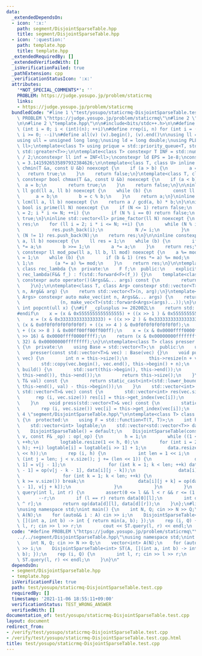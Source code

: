 ```yaml
---
data:
  _extendedDependsOn:
  - icon: ':x:'
    path: segment/DisjointSparseTable.hpp
    title: segment/DisjointSparseTable.hpp
  - icon: ':question:'
    path: template.hpp
    title: template.hpp
  _extendedRequiredBy: []
  _extendedVerifiedWith: []
  _isVerificationFailed: true
  _pathExtension: cpp
  _verificationStatusIcon: ':x:'
  attributes:
    '*NOT_SPECIAL_COMMENTS*': ''
    PROBLEM: https://judge.yosupo.jp/problem/staticrmq
    links:
    - https://judge.yosupo.jp/problem/staticrmq
  bundledCode: "#line 1 \"test/yosupo/staticrmq-DisjointSparseTable.test.cpp\"\n#define\
    \ PROBLEM \"https://judge.yosupo.jp/problem/staticrmq\"\n#line 2 \"segment/DisjointSparseTable.hpp\"\
    \n\n#line 2 \"template.hpp\"\n\n#include<bits/stdc++.h>\n\n#define rep(i, n) for\
    \ (int i = 0; i < (int)(n); ++i)\n#define rrep(i, n) for (int i = (int)(n) - 1;\
    \ i >= 0; --i)\n#define all(v) (v).begin(), (v).end()\n\nusing ll = long long;\n\
    using ull = unsigned long long;\nusing ld = long double;\nusing PLL = std::pair<ll,\
    \ ll>;\ntemplate<class T> using prique = std::priority_queue<T, std::vector<T>,\
    \ std::greater<T>>;\n\ntemplate<class T> constexpr T INF = std::numeric_limits<T>::max()\
    \ / 2;\nconstexpr ll inf = INF<ll>;\nconstexpr ld EPS = 1e-8;\nconstexpr ld PI\
    \ = 3.1415926535897932384626;\n\ntemplate<class T, class U> inline constexpr bool\
    \ chmin(T &a, const U &b) noexcept {\n    if (a > b) {\n        a = b;\n     \
    \   return true;\n    }\n    return false;\n}\ntemplate<class T, class U> inline\
    \ constexpr bool chmax(T &a, const U &b) noexcept {\n    if (a < b) {\n      \
    \  a = b;\n        return true;\n    }\n    return false;\n}\n\ninline constexpr\
    \ ll gcd(ll a, ll b) noexcept {\n    while (b) {\n        const ll c = a;\n  \
    \      a = b;\n        b = c % b;\n    }\n    return a;\n}\ninline constexpr ll\
    \ lcm(ll a, ll b) noexcept {\n    return a / gcd(a, b) * b;\n}\n\ninline constexpr\
    \ bool is_prime(ll N) noexcept {\n    if (N <= 1) return false;\n    for (ll i\
    \ = 2; i * i <= N; ++i) {\n        if (N % i == 0) return false;\n    }\n    return\
    \ true;\n}\ninline std::vector<ll> prime_factor(ll N) noexcept {\n    std::vector<ll>\
    \ res;\n    for (ll i = 2; i * i <= N; ++i) {\n        while (N % i == 0) {\n\
    \            res.push_back(i);\n            N /= i;\n        }\n    }\n    if\
    \ (N != 1) res.push_back(N);\n    return res;\n}\n\ninline constexpr ll my_pow(ll\
    \ a, ll b) noexcept {\n    ll res = 1;\n    while (b) {\n        if (b & 1) res\
    \ *= a;\n        b >>= 1;\n        a *= a;\n    }\n    return res;\n}\ninline\
    \ constexpr ll mod_pow(ll a, ll b, ll mod) noexcept {\n    a %= mod;\n    ll res\
    \ = 1;\n    while (b) {\n        if (b & 1) (res *= a) %= mod;\n        b >>=\
    \ 1;\n        (a *= a) %= mod;\n    }\n    return res;\n}\n\ntemplate<class F>\
    \ class rec_lambda {\n  private:\n    F f;\n  public:\n    explicit constexpr\
    \ rec_lambda(F&& f_) : f(std::forward<F>(f_)) {}\n    template<class... Args>\
    \ constexpr auto operator()(Args&&... args) const {\n        return f(*this, std::forward<Args>(args)...);\n\
    \    }\n};\n\ntemplate<class T, class Arg> constexpr std::vector<T> make_vec(int\
    \ n, Arg&& arg) {\n    return std::vector<T>(n, arg);\n}\ntemplate<class T, class...\
    \ Args> constexpr auto make_vec(int n, Args&&... args) {\n    return std::vector<decltype(make_vec<T>(args...))>\n\
    \               (n, make_vec<T>(std::forward<Args>(args)...));\n}\n\ninline constexpr\
    \ int popcnt(ull x) {\n#if __cplusplus >= 202002L\n    return std::popcount(x);\n\
    #endif\n    x = (x & 0x5555555555555555) + ((x >> 1 ) & 0x5555555555555555);\n\
    \    x = (x & 0x3333333333333333) + ((x >> 2 ) & 0x3333333333333333);\n    x =\
    \ (x & 0x0f0f0f0f0f0f0f0f) + ((x >> 4 ) & 0x0f0f0f0f0f0f0f0f);\n    x = (x & 0x00ff00ff00ff00ff)\
    \ + ((x >> 8 ) & 0x00ff00ff00ff00ff);\n    x = (x & 0x0000ffff0000ffff) + ((x\
    \ >> 16) & 0x0000ffff0000ffff);\n    return (x & 0x00000000ffffffff) + ((x >>\
    \ 32) & 0x00000000ffffffff);\n}\n\ntemplate<class T> class presser : public std::vector<T>\
    \ {\n  private:\n    using Base = std::vector<T>;\n  public:\n    using Base::Base;\n\
    \    presser(const std::vector<T>& vec) : Base(vec) {}\n    void push(const std::vector<T>&\
    \ vec) {\n        int n = this->size();\n        this->resize(n + vec.size());\n\
    \        std::copy(vec.begin(), vec.end(), this->begin() + n);\n    }\n    int\
    \ build() {\n        std::sort(this->begin(), this->end());\n        this->erase(std::unique(this->begin(),\
    \ this->end()), this->end());\n        return this->size();\n    }\n    int get_index(const\
    \ T& val) const {\n        return static_cast<int>(std::lower_bound(this->begin(),\
    \ this->end(), val) - this->begin());\n    }\n    std::vector<int> pressed(const\
    \ std::vector<T>& vec) const {\n        std::vector<int> res(vec.size());\n  \
    \      rep (i, vec.size()) res[i] = this->get_index(vec[i]);\n        return res;\n\
    \    }\n    void press(std::vector<T>& vec) const {\n        static_assert(std::is_integral<T>::value);\n\
    \        rep (i, vec.size()) vec[i] = this->get_index(vec[i]);\n    }\n};\n#line\
    \ 4 \"segment/DisjointSparseTable.hpp\"\n\ntemplate<class T> class DisjointSparseTable\
    \ {\n  protected:\n    using F = std::function<T(T, T)>;\n    int h;\n    F op;\n\
    \    std::vector<int> logtable;\n    std::vector<std::vector<T>> data;\n  public:\n\
    \    DisjointSparseTable() = default;\n    DisjointSparseTable(const std::vector<T>&\
    \ v, const F& _op) : op(_op) {\n        h = 1;\n        while ((1 << h) < (int)v.size())\
    \ ++h;\n        logtable.resize(1 << h, 0);\n        for (int i = 2; i < (1 <<\
    \ h); ++i) logtable[i] = logtable[i >> 1] + 1;\n        data.resize(h, std::vector<T>(1\
    \ << h));\n        rep (i, h) {\n            int len = 1 << i;\n            for\
    \ (int j = len; j < v.size(); j += (len << 1)) {\n                data[i][j -\
    \ 1] = v[j - 1];\n                for (int k = 1; k < len; ++k) data[i][j - k\
    \ - 1] = op(v[j - k - 1], data[i][j - k]);\n                data[i][j] = v[j];\n\
    \                for (int k = 1; k < len; ++k) {\n                    if (j +\
    \ k >= v.size()) break;\n                    data[i][j + k] = op(data[i][j + k\
    \ - 1], v[j + k]);\n                }\n            }\n        }\n    }\n    T\
    \ query(int l, int r) {\n        assert(0 <= l && l < r && r <= (1 << h));\n \
    \       --r;\n        if (l == r) return data[0][l];\n        int d = logtable[l\
    \ ^ r];\n        return op(data[d][l], data[d][r]);\n    }\n};\n#line 3 \"test/yosupo/staticrmq-DisjointSparseTable.test.cpp\"\
    \nusing namespace std;\nint main() {\n    int N, Q; cin >> N >> Q;\n    vector<int>\
    \ A(N);\n    for (auto&& i : A) cin >> i;\n    DisjointSparseTable<int> ST(A,\
    \ [](int a, int b) -> int { return min(a, b); });\n    rep (i, Q) {\n        int\
    \ l, r; cin >> l >> r;\n        cout << ST.query(l, r) << endl;\n    }\n}\n"
  code: "#define PROBLEM \"https://judge.yosupo.jp/problem/staticrmq\"\n#include \"\
    ../../segment/DisjointSparseTable.hpp\"\nusing namespace std;\nint main() {\n\
    \    int N, Q; cin >> N >> Q;\n    vector<int> A(N);\n    for (auto&& i : A) cin\
    \ >> i;\n    DisjointSparseTable<int> ST(A, [](int a, int b) -> int { return min(a,\
    \ b); });\n    rep (i, Q) {\n        int l, r; cin >> l >> r;\n        cout <<\
    \ ST.query(l, r) << endl;\n    }\n}\n"
  dependsOn:
  - segment/DisjointSparseTable.hpp
  - template.hpp
  isVerificationFile: true
  path: test/yosupo/staticrmq-DisjointSparseTable.test.cpp
  requiredBy: []
  timestamp: '2021-11-06 18:55:11+09:00'
  verificationStatus: TEST_WRONG_ANSWER
  verifiedWith: []
documentation_of: test/yosupo/staticrmq-DisjointSparseTable.test.cpp
layout: document
redirect_from:
- /verify/test/yosupo/staticrmq-DisjointSparseTable.test.cpp
- /verify/test/yosupo/staticrmq-DisjointSparseTable.test.cpp.html
title: test/yosupo/staticrmq-DisjointSparseTable.test.cpp
---
```

